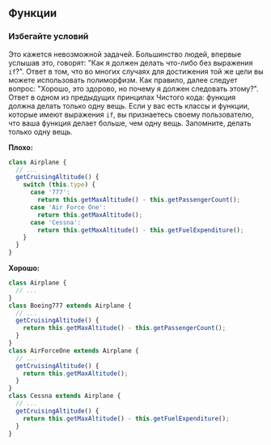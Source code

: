 ## **Функции**
### Избегайте условий
Это кажется невозможной задачей. Большинство людей, впервые услышав это, говорят: "Как я должен делать что-либо без выражения `if`?". Ответ в том, что во многих случаях для достижения той же цели вы можете использовать полиморфизм. Как правило, далее следует вопрос: "Хорошо, это здорово, но почему я должен следовать этому?". Ответ в одном из предыдущих принципах Чистого кода: функция должна делать только одну вещь. Если у вас есть классы и функции, которые имеют выражения `if`, вы признаетесь своему пользователю, что ваша функция делает больше, чем одну вещь. Запомните, делать только одну вещь.

**Плохо:**
```javascript
class Airplane {
  // ...
  getCruisingAltitude() {
    switch (this.type) {
      case '777':
        return this.getMaxAltitude() - this.getPassengerCount();
      case 'Air Force One':
        return this.getMaxAltitude();
      case 'Cessna':
        return this.getMaxAltitude() - this.getFuelExpenditure();
    }
  }
}
```

**Хорошо:**
```javascript
class Airplane {
  // ...
}
class Boeing777 extends Airplane {
  // ...
  getCruisingAltitude() {
    return this.getMaxAltitude() - this.getPassengerCount();
  }
}
class AirForceOne extends Airplane {
  // ...
  getCruisingAltitude() {
    return this.getMaxAltitude();
  }
}
class Cessna extends Airplane {
  // ...
  getCruisingAltitude() {
    return this.getMaxAltitude() - this.getFuelExpenditure();
  }
}
```